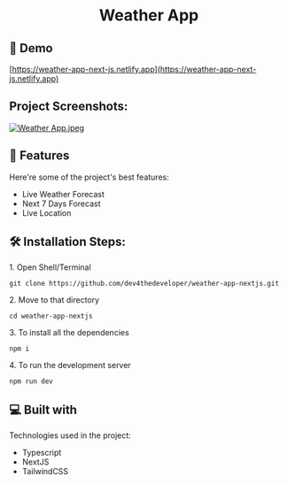 <h1 align="center" id="title">Weather App</h1>

<h2>🚀 Demo</h2>

[https://weather-app-next-js.netlify.app](https://weather-app-next-js.netlify.app)

<h2>Project Screenshots:</h2>

<a target="_blank" href="https://imgbb.ink/en/DODZjdoIJt6ijsq"><img src="https://imgbb.ink/ib/hiXvrWunsk7pZoJ_1706955570.jpeg" alt="Weather App.jpeg"/></a>
  
<h2>🧐 Features</h2>

Here're some of the project's best features:

*   Live Weather Forecast
*   Next 7 Days Forecast
*   Live Location

<h2>🛠️ Installation Steps:</h2>

<p>1. Open Shell/Terminal</p>

```
git clone https://github.com/dev4thedeveloper/weather-app-nextjs.git
```

<p>2. Move to that directory</p>

```
cd weather-app-nextjs
```

<p>3. To install all the dependencies</p>

```
npm i
```

<p>4. To run the development server</p>

```
npm run dev
```

  
  
<h2>💻 Built with</h2>

Technologies used in the project:

*   Typescript
*   NextJS
*   TailwindCSS
